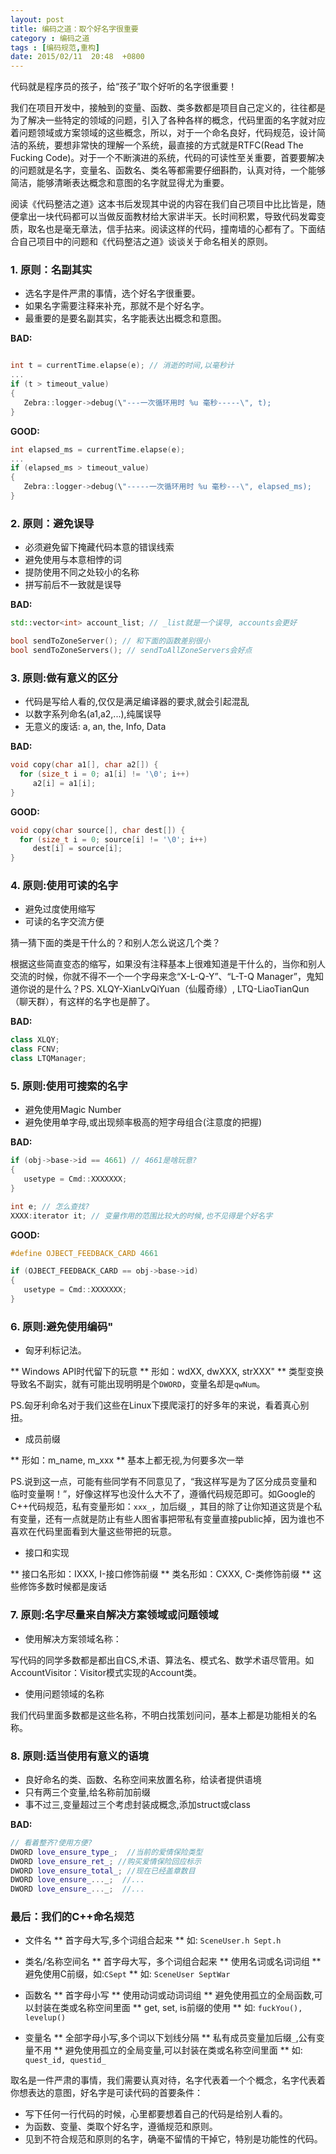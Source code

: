 ```yaml
---
layout: post
title: 编码之道：取个好名字很重要
category : 编码之道 
tags : [编码规范,重构]
date: 2015/02/11  20:48  +0800
--- 
```


 代码就是程序员的孩子，给“孩子”取个好听的名字很重要！

我们在项目开发中，接触到的变量、函数、类多数都是项目自己定义的，往往都是为了解决一些特定的领域的问题，引入了各种各样的概念，代码里面的名字就对应着问题领域或方案领域的这些概念，所以，对于一个命名良好，代码规范，设计简洁的系统，要想非常快的理解一个系统，最直接的方式就是RTFC(Read The Fucking Code)。对于一个不断演进的系统，代码的可读性至关重要，首要要解决的问题就是名字，变量名、函数名、类名等都需要仔细斟酌，认真对待，一个能够简洁，能够清晰表达概念和意图的名字就显得尤为重要。


<!--more-->

阅读《代码整洁之道》这本书后发现其中说的内容在我们自己项目中比比皆是，随便拿出一块代码都可以当做反面教材给大家讲半天。长时间积累，导致代码发霉变质，取名也是毫无章法，信手拈来。阅读这样的代码，撞南墙的心都有了。下面结合自己项目中的问题和《代码整洁之道》谈谈关于命名相关的原则。

### 1. 原则：名副其实

* 选名字是件严肃的事情，选个好名字很重要。
* 如果名字需要注释来补充，那就不是个好名字。
* 最重要的是要名副其实，名字能表达出概念和意图。

**BAD:**

``` c++

int t = currentTime.elapse(e); // 消逝的时间,以毫秒计
...
if (t > timeout_value)
{
   Zebra::logger->debug(\"---一次循环用时 %u 毫秒-----\", t);
}

```

**GOOD:**

``` c++
int elapsed_ms = currentTime.elapse(e);
...
if (elapsed_ms > timeout_value)
{
   Zebra::logger->debug(\"-----一次循环用时 %u 毫秒---\", elapsed_ms);
}
``` 

### 2. 原则：避免误导

* 必须避免留下掩藏代码本意的错误线索
* 避免使用与本意相悖的词
* 提防使用不同之处较小的名称
* 拼写前后不一致就是误导

**BAD:**

``` c++
std::vector<int> account_list; // _list就是一个误导, accounts会更好

bool sendToZoneServer(); // 和下面的函数差别很小
bool sendToZoneServers(); // sendToAllZoneServers会好点
```

### 3. 原则:做有意义的区分

* 代码是写给人看的,仅仅是满足编译器的要求,就会引起混乱
* 以数字系列命名(a1,a2,...),纯属误导
* 无意义的废话: a, an, the, Info, Data

**BAD:**

``` c++
void copy(char a1[], char a2[]) {
  for (size_t i = 0; a1[i] != '\0'; i++)
     a2[i] = a1[i];
}
```

**GOOD:**

``` c++
void copy(char source[], char dest[]) {
  for (size_t i = 0; source[i] != '\0'; i++)
     dest[i] = source[i];
}
```

### 4. 原则:使用可读的名字

* 避免过度使用缩写
* 可读的名字交流方便

猜一猜下面的类是干什么的？和别人怎么说这几个类？

根据这些简直变态的缩写，如果没有注释基本上很难知道是干什么的，当你和别人交流的时候，你就不得不一个一个字母来念“X-L-Q-Y”、“L-T-Q Manager”，鬼知道你说的是什么？PS. XLQY-XianLvQiYuan（仙履奇缘）, LTQ-LiaoTianQun（聊天群），有这样的名字也是醉了。

**BAD:**

``` c++
class XLQY;
class FCNV;
class LTQManager;
```

### 5. 原则:使用可搜索的名字

* 避免使用Magic Number
* 避免使用单字母,或出现频率极高的短字母组合(注意度的把握)

**BAD:**

``` c++
if (obj->base->id == 4661) // 4661是啥玩意?
{
   usetype = Cmd::XXXXXXX;
}

int e; // 怎么查找?
XXXX:iterator it; // 变量作用的范围比较大的时候,也不见得是个好名字
```

**GOOD:**

``` c++ 
#define OJBECT_FEEDBACK_CARD 4661

if (OJBECT_FEEDBACK_CARD == obj->base->id)
{
   usetype = Cmd::XXXXXXX;
}
```

### 6. 原则:避免使用编码"

* 匈牙利标记法。

** Windows API时代留下的玩意
** 形如：wdXX, dwXXX, strXXX"
** 类型变换导致名不副实，就有可能出现明明是个`DWORD`，变量名却是`qwNum`。

PS.匈牙利命名对于我们这些在Linux下摸爬滚打的好多年的来说，看着真心别扭。

* 成员前缀

** 形如：m_name, m_xxx
** 基本上都无视,为何要多次一举

PS.说到这一点，可能有些同学有不同意见了，“我这样写是为了区分成员变量和临时变量啊！”，好像这样写也没什么大不了，遵循代码规范即可。如Google的C++代码规范，私有变量形如：`xxx_`，加后缀`_`，其目的除了让你知道这货是个私有变量，还有一点就是防止有些人图省事把带私有变量直接public掉，因为谁也不喜欢在代码里面看到大量这些带把的玩意。

* 接口和实现

** 接口名形如：IXXX, I-接口修饰前缀
** 类名形如：CXXX, C-类修饰前缀
** 这些修饰多数时候都是废话


### 7. 原则:名字尽量来自解决方案领域或问题领域

* 使用解决方案领域名称：

写代码的同学多数都是都出自CS,术语、算法名、模式名、数学术语尽管用。如AccountVisitor：Visitor模式实现的Account类。

* 使用问题领域的名称

我们代码里面多数都是这些名称，不明白找策划问问，基本上都是功能相关的名称。


### 8. 原则:适当使用有意义的语境

* 良好命名的类、函数、名称空间来放置名称，给读者提供语境
* 只有两三个变量,给名称前加前缀
* 事不过三,变量超过三个考虑封装成概念,添加struct或class

**BAD:**

``` c++
// 看着整齐?使用方便?
DWORD love_ensure_type_;  //当前的爱情保险类型
DWORD love_ensure_ret_; //购买爱情保险回应标示
DWORD love_ensure_total_; //现在已经盖章数目
DWORD love_ensure_..._;  //...
DWORD love_ensure_..._;  //...
```

### 最后：我们的C++命名规范

* 文件名
** 首字母大写,多个词组合起来
** 如: `SceneUser.h Sept.h`

* 类名/名称空间名
** 首字母大写，多个词组合起来
** 使用名词或名词词组
** 避免使用C前缀，如:`CSept`
** 如: `SceneUser SeptWar`

* 函数名
** 首字母小写
** 使用动词或动词词组
** 避免使用孤立的全局函数,可以封装在类或名称空间里面
** get, set, is前缀的使用
** 如: `fuckYou(), levelup()`

* 变量名
** 全部字母小写,多个词以下划线分隔
** 私有成员变量加后缀`_`,公有变量不用
** 避免使用孤立的全局变量,可以封装在类或名称空间里面
** 如: `quest_id, questid_`


取名是一件严肃的事情，我们需要认真对待，名字代表着一个个概念，名字代表着你想表达的意图，好名字是可读代码的首要条件：

* 写下任何一行代码的时候，心里都要想着自己的代码是给别人看的。
* 为函数、变量、类取个好名字，遵循规范和原则。
* 见到不符合规范和原则的名字，确毫不留情的干掉它，特别是功能性的代码。
